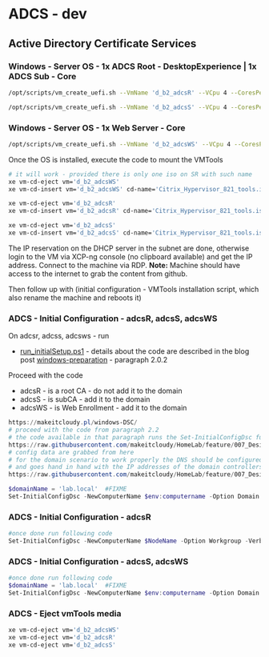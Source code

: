 # ADCS - dev

## Active Directory Certificate Services

### Windows - Server OS - 1x ADCS Root - DesktopExperience | 1x ADCS Sub - Core

```bash
/opt/scripts/vm_create_uefi.sh --VmName 'd_b2_adcsR' --VCpu 4 --CoresPerSocket 2 --MemoryGB 4 --DiskGB 40 --ActivationExpiration 180 --TemplateName 'Windows Server 2022 (64-bit)' --IsoName 'w2k22dtc_2302_untd_nprmpt_uefi.iso' --IsoSRName 'node4_nfs' --NetworkName 'dev-B2-vlan1542' --Mac '1A:B2:15:42:02:03' --StorageName 'node4_ssd_sdf' --VmDescription 'w2k22_adcsR_ADCS_RootCA'

/opt/scripts/vm_create_uefi.sh --VmName 'd_b2_adcsS' --VCpu 4 --CoresPerSocket 2 --MemoryGB 2 --DiskGB 32 --ActivationExpiration 180 --TemplateName 'Windows Server 2022 (64-bit)' --IsoName 'w2k22dtc_2302_core_untd_nprmpt_uefi.iso' --IsoSRName 'node4_nfs' --NetworkName 'dev-B2-vlan1542' --Mac '1A:B2:15:42:02:04' --StorageName 'node4_ssd_sdb' --VmDescription 'w2k22_adcsS_ADCS_IssuingCA'

```

### Windows - Server OS - 1x Web Server - Core

```bash
/opt/scripts/vm_create_uefi.sh --VmName 'd_b2_adcsWS' --VCpu 4 --CoresPerSocket 2 --MemoryGB 2 --DiskGB 32 --ActivationExpiration 180 --TemplateName 'Windows Server 2022 (64-bit)' --IsoName 'w2k22dtc_2302_core_untd_nprmpt_uefi.iso' --IsoSRName 'node4_nfs' --NetworkName 'dev-B2-vlan1542' --Mac '1A:B2:15:42:02:05' --StorageName 'node4_ssd_sdb' --VmDescription 'w2k22_adcsR_ADCS_WebEnrollment'
```

Once the OS is installed, execute the code to mount the VMTools

```bash
# it will work - provided there is only one iso on SR with such name
xe vm-cd-eject vm='d_b2_adcsWS'
xe vm-cd-insert vm='d_b2_adcsWS' cd-name='Citrix_Hypervisor_821_tools.iso'

xe vm-cd-eject vm='d_b2_adcsR'
xe vm-cd-insert vm='d_b2_adcsR' cd-name='Citrix_Hypervisor_821_tools.iso'

xe vm-cd-eject vm='d_b2_adcsS'
xe vm-cd-insert vm='d_b2_adcsS' cd-name='Citrix_Hypervisor_821_tools.iso'

```

The IP reservation on the DHCP server in the subnet are done, otherwise login to the VM via XCP-ng console (no clipboard available) and get the IP address. Connect to the machine via RDP.
**Note:** Machine should have access to the internet to grab the content from github.  

Then follow up with (initial configuration - VMTools installation script, which also rename the machine and reboots it)

### ADCS - Initial Configuration - adcsR, adcsS, adcsWS

On adcsr, adcss, adcsws - run 
* [run_initialSetup.ps1](https://github.com/makeitcloudy/HomeLab/blob/feature/007_DesiredStateConfiguration/_blogPost/README.md#run_initialsetupps1) - details about the code are described in the blog post [windows-preparation](https://makeitcloudy.pl/windows-preparation/) - paragraph 2.0.2

Proceed with the code

* adcsR - is a root CA - do not add it to the domain
* adcsS - is subCA - add it to the domain
* adcsWS - is Web Enrollment - add it to the domain

```powershell
https://makeitcloudy.pl/windows-DSC/
# proceed with the code from paragraph 2.2
# the code available in that paragraph runs the Set-InitialConfigDsc function which triggers the the code 
https://raw.githubusercontent.com/makeitcloudy/HomeLab/feature/007_DesiredStateConfiguration/000_targetNode/InitialConfigDsc.ps1
# config data are grabbed from here
# for the domain scenario to work properly the DNS should be configured properly (DomainDnsServers)
# and goes hand in hand with the IP addresses of the domain controllers 
https://raw.githubusercontent.com/makeitcloudy/HomeLab/feature/007_DesiredStateConfiguration/000_initialConfig/ConfigData.psd1

$domainName = 'lab.local'  #FIXME
Set-InitialConfigDsc -NewComputerName $env:computername -Option Domain -DomainName $domainName -Verbose
```

### ADCS - Initial Configuration - adcsR

```powershell
#once done run following code
Set-InitialConfigDsc -NewComputerName $NodeName -Option Workgroup -Verbose
```

### ADCS - Initial Configuration - adcsS, adcsWS

```powershell
#once done run following code
$domainName = 'lab.local'  #FIXME
Set-InitialConfigDsc -NewComputerName $env:computername -Option Domain -DomainName $domainName -Verbose
```

### ADCS - Eject vmTools media

```bash
xe vm-cd-eject vm='d_b2_adcsWS'
xe vm-cd-eject vm='d_b2_adcsR'
xe vm-cd-eject vm='d_b2_adcsS'

```